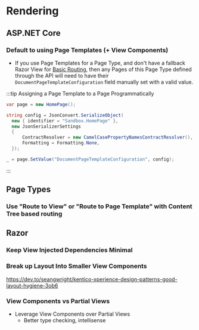# Rendering

## ASP.NET Core

### <ConsiderIcon /> Default to using Page Templates (+ View Components)

- <NoteIcon /> If you use Page Templates for a Page Type, and don't have a fallback Razor View for [Basic Routing](https://docs.xperience.io/developing-websites/implementing-routing/content-tree-based-routing/setting-up-content-tree-based-routing#Settingupcontenttreebasedrouting-Basic), then any Pages of this Page Type defined through the API will need to have their `DocumentPageTemplateConfiguration` field manually set with a valid value.

:::tip Assigning a Page Template to a Page Programmatically

```csharp
var page = new HomePage();

string config = JsonConvert.SerializeObject(
  new { identifier = "Sandbox.HomePage" },
  new JsonSerializerSettings
  {
      ContractResolver = new CamelCasePropertyNamesContractResolver(),
      Formatting = Formatting.None,
  });

_ = page.SetValue("DocumentPageTemplateConfiguration", config);
```

:::

## Page Types

### <ConsiderIcon /> Use "Route to View" or "Route to Page Template" with Content Tree based routing

## Razor

### <EssentialIcon /> Keep View Injected Dependencies Minimal

### <EssentialIcon /> Break up Layout Into Smaller View Components

<https://dev.to/seangwright/kentico-xperience-design-patterns-good-layout-hygiene-3ob6>

### <EssentialIcon /> View Components vs Partial Views

- Leverage View Components over Partial Views
  - Better type checking, intellisense
